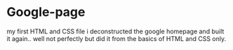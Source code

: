 # Google-page
my first HTML and CSS file
i deconstructed the google homepage and built it again.. well not perfectly but did it from the basics of HTML and CSS only.
